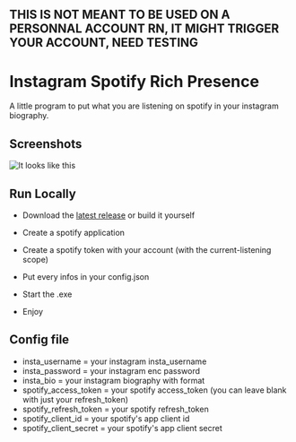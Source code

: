 ## THIS IS NOT MEANT TO BE USED ON A PERSONNAL ACCOUNT RN, IT MIGHT TRIGGER YOUR ACCOUNT, NEED TESTING


# Instagram Spotify Rich Presence

A little program to put what you are listening on spotify in your instagram biography.


## Screenshots

![It looks like this](https://media.discordapp.net/attachments/971422905328095255/979073568023408690/Untitled.png)


## Run Locally

- Download the [latest release](https://github.com/Ramokprout/Instagram-Spotify-Rich-Presence/releases/latest) or build it yourself

- Create a spotify application

- Create a spotify token with your account (with the current-listening scope)

- Put every infos in your config.json

- Start the .exe

- Enjoy

## Config file

- insta_username = your instagram insta_username
- insta_password = your instagram enc password
- insta_bio = your instagram biography with format
- spotify_access_token = your spotify access_token (you can leave blank with just your refresh_token)
- spotify_refresh_token = your spotify refresh_token
- spotify_client_id = your spotify's app client id
- spotify_client_secret = your spotify's app client secret
